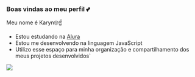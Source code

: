 ### **Boas vindas ao meu perfil 💕**

Meu nome é Karyn🤓☝️

- Estou estudando na [Alura](https;//alura.com.br)
- Estou me desenvolvendo na linguagem JavaScript
- Utilizo esse espaço para minha organização e compartilhamento dos meus projetos desenvolvidos`


![](https://tenor.com/pt-BR/view/gojo-gojo-saotoru-jjk-)